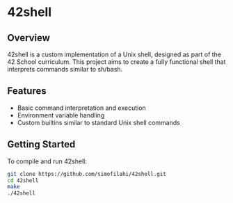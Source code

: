 # 42shell

## Overview

42shell is a custom implementation of a Unix shell, designed as part of the 42 School curriculum. This project aims to create a fully functional shell that interprets commands similar to sh/bash.

## Features

- Basic command interpretation and execution
- Environment variable handling
- Custom builtins similar to standard Unix shell commands

## Getting Started

To compile and run 42shell:

```bash
git clone https://github.com/simofilahi/42shell.git
cd 42shell
make
./42shell
